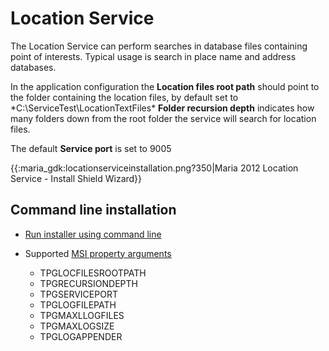 #  Location Service

The Location Service can perform searches in database files containing point of interests. Typical usage is search in place name and address databases. 

In the application configuration the **Location files root path** should point to the folder containing the location files, by default set to *C:\ServiceTest\LocationTextFiles\* **Folder recursion depth** indicates how many folders down from the root folder the service will search for location files.

The default **Service port** is set to 9005

{{:maria_gdk:locationserviceinstallation.png?350|Maria 2012 Location Service - Install Shield Wizard}}

## Command line installation


*  [Run installer using command line](./commandlineinstall)

*  Supported [MSI property arguments](./propertyarguments)
    * TPGLOCFILESROOTPATH
    * TPGRECURSIONDEPTH
    * TPGSERVICEPORT
    * TPGLOGFILEPATH
    * TPGMAXLLOGFILES
    * TPGMAXLOGSIZE
    * TPGLOGAPPENDER
